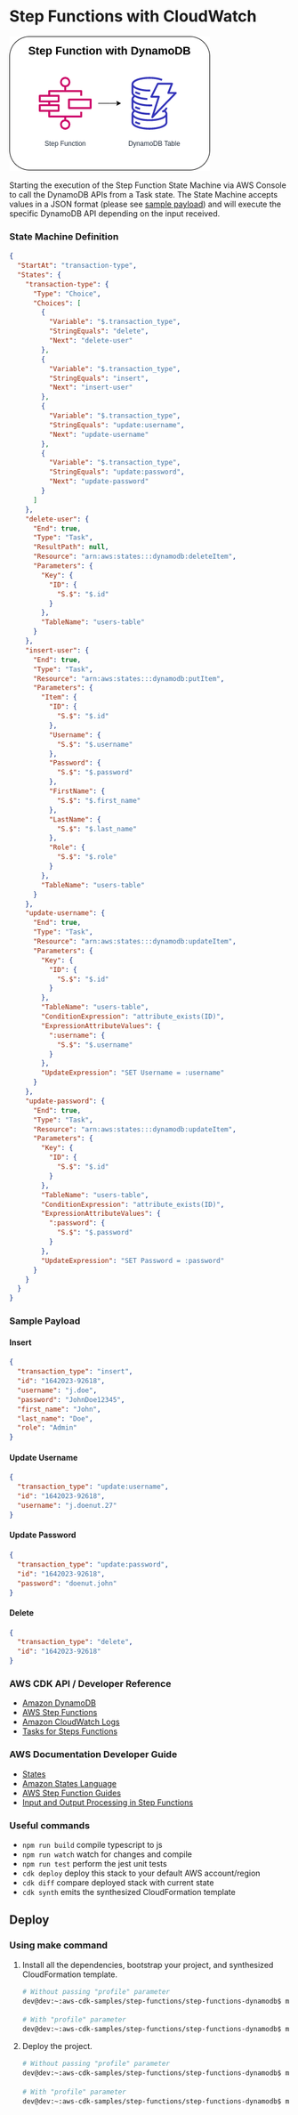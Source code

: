 # Step Functions with CloudWatch

![step-functions-dynamodb](assets/img/step-functions-dynamodb.png)

Starting the execution of the Step Function State Machine via AWS Console to call the DynamoDB APIs from a Task state. The State Machine accepts values in a JSON format (please see [sample payload](#sample-payload)) and will execute the specific DynamoDB API depending on the input received.

### State Machine Definition
```json
{
  "StartAt": "transaction-type",
  "States": {
    "transaction-type": {
      "Type": "Choice",
      "Choices": [
        {
          "Variable": "$.transaction_type",
          "StringEquals": "delete",
          "Next": "delete-user"
        },
        {
          "Variable": "$.transaction_type",
          "StringEquals": "insert",
          "Next": "insert-user"
        },
        {
          "Variable": "$.transaction_type",
          "StringEquals": "update:username",
          "Next": "update-username"
        },
        {
          "Variable": "$.transaction_type",
          "StringEquals": "update:password",
          "Next": "update-password"
        }
      ]
    },
    "delete-user": {
      "End": true,
      "Type": "Task",
      "ResultPath": null,
      "Resource": "arn:aws:states:::dynamodb:deleteItem",
      "Parameters": {
        "Key": {
          "ID": {
            "S.$": "$.id"
          }
        },
        "TableName": "users-table"
      }
    },
    "insert-user": {
      "End": true,
      "Type": "Task",
      "Resource": "arn:aws:states:::dynamodb:putItem",
      "Parameters": {
        "Item": {
          "ID": {
            "S.$": "$.id"
          },
          "Username": {
            "S.$": "$.username"
          },
          "Password": {
            "S.$": "$.password"
          },
          "FirstName": {
            "S.$": "$.first_name"
          },
          "LastName": {
            "S.$": "$.last_name"
          },
          "Role": {
            "S.$": "$.role"
          }
        },
        "TableName": "users-table"
      }
    },
    "update-username": {
      "End": true,
      "Type": "Task",
      "Resource": "arn:aws:states:::dynamodb:updateItem",
      "Parameters": {
        "Key": {
          "ID": {
            "S.$": "$.id"
          }
        },
        "TableName": "users-table",
        "ConditionExpression": "attribute_exists(ID)",
        "ExpressionAttributeValues": {
          ":username": {
            "S.$": "$.username"
          }
        },
        "UpdateExpression": "SET Username = :username"
      }
    },
    "update-password": {
      "End": true,
      "Type": "Task",
      "Resource": "arn:aws:states:::dynamodb:updateItem",
      "Parameters": {
        "Key": {
          "ID": {
            "S.$": "$.id"
          }
        },
        "TableName": "users-table",
        "ConditionExpression": "attribute_exists(ID)",
        "ExpressionAttributeValues": {
          ":password": {
            "S.$": "$.password"
          }
        },
        "UpdateExpression": "SET Password = :password"
      }
    }
  }
}
```

### Sample Payload

#### Insert
```json
{
  "transaction_type": "insert",
  "id": "1642023-92618",
  "username": "j.doe",
  "password": "JohnDoe12345",
  "first_name": "John",
  "last_name": "Doe",
  "role": "Admin"
}
```

#### Update Username
```json
{
  "transaction_type": "update:username",
  "id": "1642023-92618",
  "username": "j.doenut.27"
}
```

#### Update Password
```json
{
  "transaction_type": "update:password",
  "id": "1642023-92618",
  "password": "doenut.john"
}
```

#### Delete
```json
{
  "transaction_type": "delete",
  "id": "1642023-92618"
}
```

### AWS CDK API / Developer Reference
* [Amazon DynamoDB](https://docs.aws.amazon.com/cdk/api/v2/docs/aws-cdk-lib.aws_dynamodb-readme.html)
* [AWS Step Functions](https://docs.aws.amazon.com/cdk/api/v2/docs/aws-cdk-lib.aws_stepfunctions-readme.html)
* [Amazon CloudWatch Logs](https://docs.aws.amazon.com/cdk/api/v2/docs/aws-cdk-lib.aws_logs-readme.html)
* [Tasks for Steps Functions](https://docs.aws.amazon.com/cdk/api/v2/docs/aws-cdk-lib.aws_stepfunctions_tasks-readme.html)

### AWS Documentation Developer Guide
* [States](https://docs.aws.amazon.com/step-functions/latest/dg/concepts-states.html)
* [Amazon States Language](https://states-language.net/spec.html)
* [AWS Step Function Guides](https://www.youtube.com/playlist?list=PL9nWRykSBSFgQrO66TmO1vHFP6yuPF5G-)
* [Input and Output Processing in Step Functions](https://docs.aws.amazon.com/step-functions/latest/dg/concepts-input-output-filtering.html)

### Useful commands

* `npm run build`   compile typescript to js
* `npm run watch`   watch for changes and compile
* `npm run test`    perform the jest unit tests
* `cdk deploy`      deploy this stack to your default AWS account/region
* `cdk diff`        compare deployed stack with current state
* `cdk synth`       emits the synthesized CloudFormation template

## Deploy

### Using make command
1. Install all the dependencies, bootstrap your project, and synthesized CloudFormation template.
    ```bash
    # Without passing "profile" parameter
    dev@dev:~:aws-cdk-samples/step-functions/step-functions-dynamodb$ make init

    # With "profile" parameter
    dev@dev:~:aws-cdk-samples/step-functions/step-functions-dynamodb$ make init profile=[profile_name]
    ```

2. Deploy the project.
    ```bash
    # Without passing "profile" parameter
    dev@dev:~:aws-cdk-samples/step-functions/step-functions-dynamodb$ make deploy

    # With "profile" parameter
    dev@dev:~:aws-cdk-samples/step-functions/step-functions-dynamodb$ make deploy profile=[profile_name]
    ```